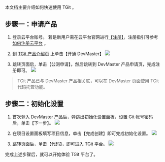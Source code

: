 本文档主要介绍如何快速使用 TGit 。

## 步骤一：申请产品
1. 登录云平台账号。
若是新用户需在云平台官网进行[【注册】](/register?s_url=https%3A%2F%2Ftce.fsphere.c%2Fdocument%2Fproduct%2F213)，注册指引可参考 [如何注册云平台](/doc/product/378/9603) 。

2. 到 [TGit 产品介绍页](/product/TGit) 上单击【开通 DevMaster】
![](http://imgcache.tcecqpoc.fsphere.cn/image/mc.qcloudimg.com/static/img/b9c98c592a9362a463b9a5983ad76b7d/image.png)

3. 跳转页面后，单击【公测申请】，然后跳转到 DevMaster 产品申请页，完成注册即可。
![](http://imgcache.tcecqpoc.fsphere.cn/image/mc.qcloudimg.com/static/img/25e225935245b6029c171d1a5ff730a4/image.png)

> TGit 产品已与 DevMaster 产品相关联，可以在 DevMaster 页面使用 TGit 代码托管功能。

## 步骤二：初始化设置
1. 首次登入 DevMaster 产品后，弹跳出初始化设置面板，设置 Git 帐号密码后，单击【下一步】。
![](http://imgcache.tcecqpoc.fsphere.cn/image/mc.qcloudimg.com/static/img/7a9b78deb2e04846f649bcbaaa98b17f/image.png)

2. 在项目设置面板填写项目信息，单击【完成创建】即可完成初始化设置。
![](http://imgcache.tcecqpoc.fsphere.cn/image/mc.qcloudimg.com/static/img/ae4db10dd2ea62fc9c31d67c95a414d7/image.png)

3. 跳转页面后，单击【代码】，即可进入 TGit 平台。
![](http://imgcache.tcecqpoc.fsphere.cn/image/mc.qcloudimg.com/static/img/71e81cababf08604ee7f752809d538e4/image.png)

完成上述步骤后，就可以开始体验 TGit 平台了。